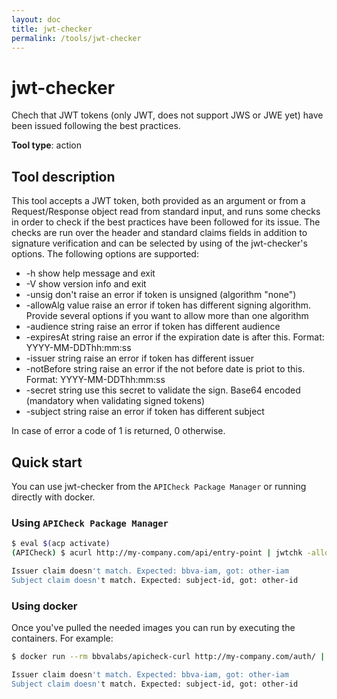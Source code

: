 ```yaml
---
layout: doc
title: jwt-checker
permalink: /tools/jwt-checker
---
```


# jwt-checker

Chech that JWT tokens (only JWT, does not support JWS or JWE yet) have been
issued following the best practices.

**Tool type**: action

## Tool description

This tool accepts a JWT token, both provided as an argument or from a
Request/Response object read from standard input, and runs some checks in order
to check if the best practices have been followed for its issue. The checks are
run over the header and standard claims fields in addition to signature
verification and can be selected by using of the jwt-checker's options. The
following options are supported:

- -h                 show help message and exit
- -V                 show version info and exit
- -unsig             don't raise an error if token is unsigned (algorithm "none")
- -allowAlg value    raise an error if token has different signing algorithm. Provide several options if you want to allow more than one algorithm
- -audience string   raise an error if token has different audience
- -expiresAt string  raise an error if the expiration date is after this. Format: YYYY-MM-DDThh:mm:ss
- -issuer string     raise an error if token has different issuer
- -notBefore string  raise an error if the not before date is priot to this. Format: YYYY-MM-DDThh:mm:ss
- -secret string     use this secret to validate the sign. Base64 encoded (mandatory when validating signed tokens)
- -subject string    raise an error if token has different subject

In case of error a code of 1 is returned, 0 otherwise.

## Quick start

You can use jwt-checker from the `APICheck Package Manager` or running directly
with docker.

### Using `APICheck Package Manager`

```bash
$ eval $(acp activate)
(APICheck) $ acurl http://my-company.com/api/entry-point | jwtchk -allowAlg HS256 -allowAlg HS384 -issuer bbva-iam -subject subject-id -secret bXlTZWNyZXRQYXNzd29yZG15U2VjcmV0UGFzc3dvcmQK

Issuer claim doesn't match. Expected: bbva-iam, got: other-iam
Subject claim doesn't match. Expected: subject-id, got: other-id
```

### Using docker

Once you've pulled the needed images you can run by executing the containers.
For example:

```bash
$ docker run --rm bbvalabs/apicheck-curl http://my-company.com/auth/ | docker run --rm -i bbvalabs/jwt-checker -allowAlg HS256 -allowAlg HS384 -issuer bbva-iam -subject subject-id -secret bXlTZWNyZXRQYXNzd29yZG15U2VjcmV0UGFzc3dvcmQK

Issuer claim doesn't match. Expected: bbva-iam, got: other-iam
Subject claim doesn't match. Expected: subject-id, got: other-id
```
